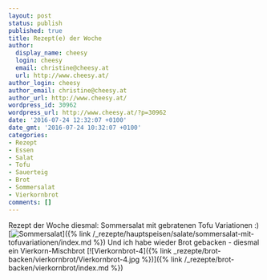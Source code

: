 ```yaml
---
layout: post
status: publish
published: true
title: Rezept(e) der Woche
author:
  display_name: cheesy
  login: cheesy
  email: christine@cheesy.at
  url: http://www.cheesy.at/
author_login: cheesy
author_email: christine@cheesy.at
author_url: http://www.cheesy.at/
wordpress_id: 30962
wordpress_url: http://www.cheesy.at/?p=30962
date: '2016-07-24 12:32:07 +0100'
date_gmt: '2016-07-24 10:32:07 +0100'
categories:
- Rezept
- Essen
- Salat
- Tofu
- Sauerteig
- Brot
- Sommersalat
- Vierkornbrot
comments: []
---
```

Rezept der Woche diesmal: Sommersalat mit gebratenen Tofu Variationen :)
[![Sommersalat](http://www.cheesy.at/wp-content/uploads/Sommersalat.jpg)]({% link /_rezepte/hauptspeisen/salate/sommersalat-mit-tofuvariationen/index.md %})
Und ich habe wieder Brot gebacken - diesmal ein Vierkorn-Mischbrot
[![Vierkornbrot-4]({% link _rezepte/brot-backen/vierkornbrot/Vierkornbrot-4.jpg %})]({% link /_rezepte/brot-backen/vierkornbrot/index.md %})
